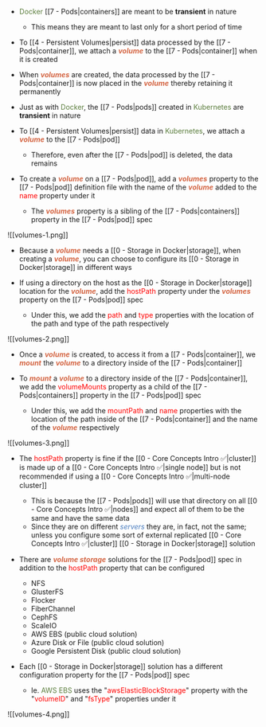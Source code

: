 - <span style="color:#5c7e3e">Docker</span> [[7 - Pods|containers]] are meant to be **transient** in nature
	- This means they are meant to last only for a short period of time

- To [[4 - Persistent Volumes|persist]] data processed by the [[7 - Pods|container]], we attach a <b><i><span style="color:#d46644">volume</span></i></b> to the [[7 - Pods|container]] when it is created

- When <b><i><span style="color:#d46644">volumes</span></i></b> are created, the data processed by the [[7 - Pods|container]] is now placed in the <b><i><span style="color:#d46644">volume</span></i></b> thereby retaining it permanently

- Just as with <span style="color:#5c7e3e">Docker</span>, the [[7 - Pods|pods]] created in <span style="color:#5c7e3e">Kubernetes</span> are **transient** in nature

- To [[4 - Persistent Volumes|persist]] data in <span style="color:#5c7e3e">Kubernetes</span>, we attach a <b><i><span style="color:#d46644">volume</span></i></b> to the [[7 - Pods|pod]]
	- Therefore, even after the [[7 - Pods|pod]] is deleted, the data remains

- To create a <b><i><span style="color:#d46644">volume</span></i></b> on a [[7 - Pods|pod]], add a <b><i><span style="color:#d46644">volumes</span></i></b> property to the [[7 - Pods|pod]] definition file with the name of the <b><i><span style="color:#d46644">volume</span></i></b> added to the <span style="color:red">name</span> property under it
	- The <b><i><span style="color:#d46644">volumes</span></i></b> property is a sibling of the [[7 - Pods|containers]] property in the [[7 - Pods|pod]] spec

![[volumes-1.png]]

- Because a <b><i><span style="color:#d46644">volume</span></i></b> needs a [[0 - Storage in Docker|storage]], when creating a <b><i><span style="color:#d46644">volume</span></i></b>, you can choose to configure its [[0 - Storage in Docker|storage]] in different ways

- If using a directory on the host as the [[0 - Storage in Docker|storage]] location for the <b><i><span style="color:#d46644">volume</span></i></b>, add the <span style="color:red">hostPath</span> property under the <b><i><span style="color:#d46644">volumes</span></i></b> property on the [[7 - Pods|pod]] spec
	- Under this, we add the <span style="color:red">path</span> and <span style="color:red">type</span> properties with the location of the path and type of the path respectively

![[volumes-2.png]]

- Once a <b><i><span style="color:#d46644">volume</span></i></b> is created, to access it from a [[7 - Pods|container]], we <b><i><span style="color:#d46644">mount</span></i></b> the <b><i><span style="color:#d46644">volume</span></i></b> to a directory inside of the [[7 - Pods|container]]

- To <b><i><span style="color:#d46644">mount</span></i></b> a <b><i><span style="color:#d46644">volume</span></i></b> to a directory inside of the [[7 - Pods|container]], we add the <span style="color:red">volumeMounts</span> property as a child of the [[7 - Pods|containers]] property in the [[7 - Pods|pod]] spec
	- Under this, we add the <span style="color:red">mountPath</span> and <span style="color:red">name</span> properties with the location of the path inside of the [[7 - Pods|container]] and the name of the <b><i><span style="color:#d46644">volume</span></i></b> respectively

![[volumes-3.png]]

- The <span style="color:red">hostPath</span> property is fine if the [[0 - Core Concepts Intro ✅|cluster]] is made up of a [[0 - Core Concepts Intro ✅|single node]] but is not recommended if using a [[0 - Core Concepts Intro ✅|multi-node cluster]]
	- This is because the [[7 - Pods|pods]] will use that directory on all [[0 - Core Concepts Intro ✅|nodes]] and expect all of them to be the same and have the same data
	- Since they are on different <i><span style="color:#477bbe">servers</span></i> they are, in fact, not the same; unless you configure some sort of external replicated [[0 - Core Concepts Intro ✅|cluster]] [[0 - Storage in Docker|storage]] solution

- There are <b><i><span style="color:#d46644">volume storage</span></i></b> solutions for the [[7 - Pods|pod]] spec in addition to the <span style="color:red">hostPath</span> property that can be configured
	- NFS
	- GlusterFS
	- Flocker
	- FiberChannel
	- CephFS
	- ScaleIO
	- AWS EBS (public cloud solution)
	- Azure Disk or File (public cloud solution)
	- Google Persistent Disk (public cloud solution)

- Each [[0 - Storage in Docker|storage]] solution has a different configuration property for the [[7 - Pods|pod]] spec
	- Ie. <span style="color:#5c7e3e">AWS EBS</span> uses the "<span style="color:red">awsElasticBlockStorage</span>" property with the "<span style="color:red">volumeID</span>" and "<span style="color:red">fsType</span>" properties under it

![[volumes-4.png]]